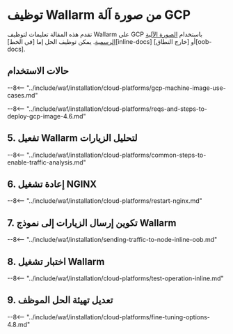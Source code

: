 # توظيف Wallarm من صورة آلة GCP

تقدم هذه المقالة تعليمات لتوظيف Wallarm على GCP باستخدام [الصورة الآلية الرسمية](https://console.cloud.google.com/launcher/details/wallarm-node-195710/wallarm-node). يمكن توظيف الحل إما [في الخط][inline-docs] أو [خارج النطاق][oob-docs].

## حالات الاستخدام

--8<-- "../include/waf/installation/cloud-platforms/gcp-machine-image-use-cases.md"

--8<-- "../include/waf/installation/cloud-platforms/reqs-and-steps-to-deploy-gcp-image-4.6.md"

## 5. تفعيل Wallarm لتحليل الزيارات

--8<-- "../include/waf/installation/cloud-platforms/common-steps-to-enable-traffic-analysis.md"

## 6. إعادة تشغيل NGINX

--8<-- "../include/waf/installation/cloud-platforms/restart-nginx.md"

## 7. تكوين إرسال الزيارات إلى نموذج Wallarm

--8<-- "../include/waf/installation/sending-traffic-to-node-inline-oob.md"

## 8. اختبار تشغيل Wallarm

--8<-- "../include/waf/installation/cloud-platforms/test-operation-inline.md"

## 9. تعديل تهيئة الحل الموظف

--8<-- "../include/waf/installation/cloud-platforms/fine-tuning-options-4.8.md"